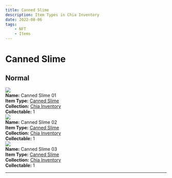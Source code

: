 ```yaml
---
title: Canned Slime
description: Item Types in Chia Inventory
date: 2022-08-06
tags:
    - NFT
    - Items
---
```


# Canned Slime
## Normal

<div class="item_thumbnail">
<a href="../../../Collectable/Canned_Slime/Canned_Slime"><img loading="lazy" src="https://p47dgfsaa5qtuumnfxsyjc7kxt3jfmjk2zaqv2ptrqca.arweave.net/fz4zFkAHY-TpR-jS3lh_IvqvPaSsS_-rWQQrp84w_Eg"></a><br/>
<div><strong>Name:</strong> Canned Slime 01</div>
<div><strong>Item Type:</strong> <a href="../../../Collectable/Canned_Slime/Canned_Slime">Canned Slime</a></div>
<div><strong>Collection:</strong> <a href="https://www.spacescan.io/xch/nft/collection/col16fpva26fhdjp2echs3cr7c30gzl7qe67hu9grtsjcqldz354asjsyzp6wx">Chia Inventory</a></div>
<div><strong>Collectable:</strong> 1</div>
</div>
<div class="item_thumbnail">
<a href="../../../Collectable/Canned_Slime/Canned_Slime"><img loading="lazy" src="https://6qbmrxyu4sbq3yjqr5s23ee7c5aznsjtapicsbg45k6tkmnd.arweave.net/9ALI3xTkgw3hMI9lrZCfF0GWyTMD0CkE-3_Oq9NTGj0"></a><br/>
<div><strong>Name:</strong> Canned Slime 02</div>
<div><strong>Item Type:</strong> <a href="../../../Collectable/Canned_Slime/Canned_Slime">Canned Slime</a></div>
<div><strong>Collection:</strong> <a href="https://www.spacescan.io/xch/nft/collection/col16fpva26fhdjp2echs3cr7c30gzl7qe67hu9grtsjcqldz354asjsyzp6wx">Chia Inventory</a></div>
<div><strong>Collectable:</strong> 1</div>
</div>
<div class="item_thumbnail">
<a href="../../../Collectable/Canned_Slime/Canned_Slime"><img loading="lazy" src="https://xgwwqtohoukxkhnyuace5hzhksdqqfdq5njjon62eug35s4s.arweave.net/u_a1o-Tcd1FXUduKAETp8nVIcIFHDrUpc32iUNvsuSI"></a><br/>
<div><strong>Name:</strong> Canned Slime 03</div>
<div><strong>Item Type:</strong> <a href="../../../Collectable/Canned_Slime/Canned_Slime">Canned Slime</a></div>
<div><strong>Collection:</strong> <a href="https://www.spacescan.io/xch/nft/collection/col16fpva26fhdjp2echs3cr7c30gzl7qe67hu9grtsjcqldz354asjsyzp6wx">Chia Inventory</a></div>
<div><strong>Collectable:</strong> 1</div>
</div>
<hr style="clear:both;"/>

